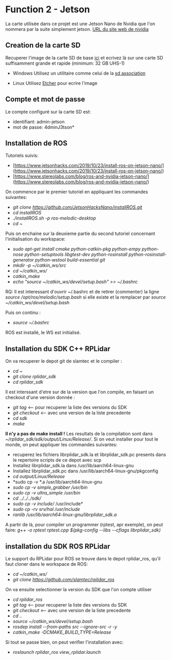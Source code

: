 # Function 2 - Jetson

La carte utilisée dans ce projet est une Jetson Nano de Nvidia que l'on nommera par la suite simplement jetson. [URL du site web de nividia](https://developer.nvidia.com/embedded/learn/get-started-jetson-nano-devkit)

## Creation de la carte SD

Recuperer l'image de la carte SD de base [ici](https://developer.nvidia.com/jetson-nano-sd-card-image) et ecrivez là sur une carte SD suffisamment grande et rapide (minimum: 32 GB UHS-1)

- Windows
Utilisez un utilitaire comme celui de la [sd association](https://www.sdcard.org/downloads/formatter_4/eula_windows/)

- Linux
Utilisez [Etcher](https://www.balena.io/etcher) pour ecrire l'image

## Compte et mot de passe

Le compte configuré sur la carte SD est:
- identifiant: admin-jetson
- mot de passe: 4dminJ3tson*

## Installation de ROS

Tutoriels suivis:
- [https://www.jetsonhacks.com/2019/10/23/install-ros-on-jetson-nano/] (https://www.jetsonhacks.com/2019/10/23/install-ros-on-jetson-nano/)
- [https://www.stereolabs.com/blog/ros-and-nvidia-jetson-nano/] (https://www.stereolabs.com/blog/ros-and-nvidia-jetson-nano/)

On commence par le premier tutoriel en appliquant les commandes suivantes:
- *git clone https://github.com/JetsonHacksNano/installROS.git*
- *cd installROS*
- *./installROS.sh -p ros-melodic-desktop*
- *cd ~*

Puis on enchaine sur la deuxieme partie du second tutoriel concernant l'initialisation du workspace:
- *sudo apt-get install cmake python-catkin-pkg python-empy python-nose python-setuptools libgtest-dev python-rosinstall python-rosinstall-generator python-wstool build-essential git*
- *mkdir -p ~/catkin_ws/src*
- *cd ~/catkin_ws/*
- *catkin_make*
- *echo "source ~/catkin_ws/devel/setup.bash" >> ~/.bashrc*

RQ: Il est interessant d'ouvrir ~/.bashrc et de retirer (commenter) la ligne *source /opt/ros/melodic/setup.bash* si elle existe et la remplacer par *source ~/catkin_ws/devel/setup.bash*

Puis on continu :
- *source ~/.bashrc*

ROS est installé, le WS est initialisé.

## Installation du SDK C++ RPLidar

On va recuperer le depot git de slamtec et le compiler :
- *cd ~*
- *git clone rplidar_sdk*
- *cd rplidar_sdk*

Il est interssant d'etre sur de la version que l'on compile, en faisant un checkout d'une version donnée :
- *git tag*   <-- pour recuperer la liste des versions du SDK
- *git checkout <version>*  <-- avec <version> une version de la liste precedente
- *cd sdk*
- *make*

**Il n'y a pas de make install !** Les resultats de la compilation sont dans *~/rplidar_sdk/sdk/output/Linux/Release/*. Si on veut installer pour tout le monde, on peut appliquer les commandes suivantes:
- recuperez les fichiers librplidar_sdk.la et librplidar_sdk.pc presents dans le repertoire scripts de ce depot avec scp
- Installez librplidar_sdk.la dans /usr/lib/aarch64-linux-gnu
- Installez librplidar_sdk.pc dans /usr/lib/aarch64-linux-gnu/pkgconfig
- *cd output/Linux/Release*
- *sudo cp -v *.a /usr/lib/aarch64-linux-gnu
- *sudo cp -v simple_grabber /usr/bin*
- *sudo cp -v ultra_simple /usr/bin*
- *cd ../../../sdk/*
- *sudo cp -v include/* /usr/include*
- *sudo cp -rv srv/hal /usr/include*
- *ranlib /usr/lib/aarch64-linux-gnu/librplidar_sdk.a*

A partir de là, pour compiler un programmer (rptest, apr exemple), on peut faire:
*g++ -o rptest rptest.cpp $(pkg-config --libs --cflags librplidar_sdk)*

## installation du SDK ROS RPLidar

Le support du RPLidar pour ROS se trouve dans le depot rplidar_ros, qu'il faut cloner dans le workspace de ROS:
- *cd ~/catkin_ws/*
- *git clone https://github.com/slamtec/rplidar_ros*

On va ensuite selectionner la version du SDK que l'on compte utiliser
- *cd rplidar_ros*
- *git tag*   <-- pour recuperer la liste des versions du SDK
- *git checkout <version>*  <-- avec <version> une version de la liste precedente
- *cd ..*
- *source ~/catkin_ws/devel/setup.bash*
- *rosdep install --from-paths src --ignore-src -r -y*
- *catkin_make -DCMAKE_BUILD_TYPE=Release*

Si tout se passe bien, on peut verifier l'installation avec:
- *roslaunch rplidar_ros view_rplidar.launch*
